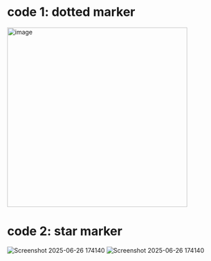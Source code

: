 # code 1: dotted marker
<img width="416" alt="image" src="https://github.com/user-attachments/assets/996cb434-0787-4787-96e1-1868ef49cf36" />

# code 2: star marker
![Screenshot 2025-06-26 174140](https://github.com/user-attachments/assets/3cd17c3d-0779-4067-a31f-8f1f3b0f91c0)
![Screenshot 2025-06-26 174140](https://github.com/user-attachments/assets/3cd17c3d-0779-4067-a31f-8f1f3b0f91c0)

